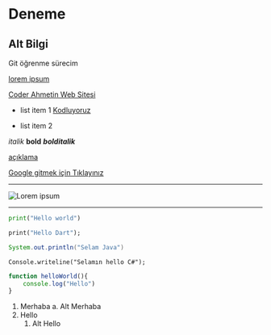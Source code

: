 # Deneme

## Alt Bilgi

Git öğrenme sürecim

[lorem ipsum](https://google.com)

[Coder Ahmetin Web Sitesi](https://coderahmet.com)

- list item 1 [Kodluyoruz](https://kodluyoruz.org)

- list item 2

*italik*
**bold**
***bolditalik***

[açıklama](link)

[Google gitmek için Tıklayınız](https://google.com)

-----------------------------------------------------------------------

![Lorem ipsum](https://picsum.photos/200/300)

-----------------------------------------------------------------------

```python
print("Hello world")
```

```dart
print("Hello Dart");
```

```java
System.out.println("Selam Java")
```

```Csharp
Console.writeline("Selamın hello C#");
```

```javascript
function helloWorld(){
    console.log("Hello")
}
```

1. Merhaba
   a. Alt Merhaba
2. Hello
   1. Alt Hello
